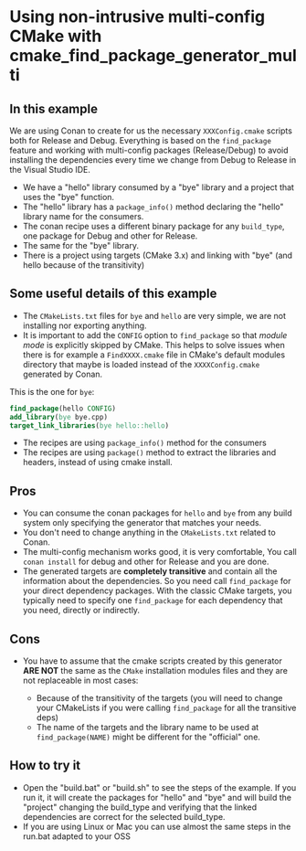Using non-intrusive multi-config CMake with cmake_find_package_generator_multi
==============================================================================

In this example
---------------

We are using Conan to create for us the necessary ``XXXConfig.cmake`` scripts both for Release and Debug. 
Everything is based on the ``find_package`` feature and working with  multi-config packages (Release/Debug) to avoid 
installing the dependencies every time we change from Debug to Release in the Visual Studio IDE.

 - We have a "hello" library consumed by a "bye" library and a project that uses the "bye" function.
 - The "hello" library has a ``package_info()`` method declaring the "hello" library name for the consumers.
 - The conan recipe uses a different binary package for any ``build_type``, one package for Debug and other for Release.
 - The same for the "bye" library.
 - There is a project using targets (CMake 3.x) and linking with "bye" (and hello because of the transitivity)
 
Some useful details of this example
------------------------------------

 - The ``CMakeLists.txt`` files for ``bye`` and ``hello`` are very simple, we are not installing nor exporting anything.
 - It is important to add the ``CONFIG`` option to ``find_package`` so that *module mode* is explicitly skipped by CMake. This helps to 
 solve issues when there is for example a ``FindXXXX.cmake`` file in CMake's default modules directory that maybe is loaded instead of the 
 ``XXXXConfig.cmake`` generated by Conan.

  This is the one for ``bye``: 
  ```cmake
  find_package(hello CONFIG)
  add_library(bye bye.cpp)
  target_link_libraries(bye hello::hello)
  ```

 - The recipes are using ``package_info()``  method for the consumers
 - The recipes are using ``package()`` method to extract the libraries and headers, instead of using cmake install.

Pros
----

- You can consume the conan packages for ``hello`` and ``bye`` from any build system only specifying the generator
  that matches your needs. 
- You don't need to change anything in the ``CMakeLists.txt`` related to Conan.
- The multi-config mechanism works good, it is very comfortable, You call ``conan install`` for debug and other for Release
  and you are done.
- The generated targets are **completely transitive** and contain all the information about the dependencies. So you need
  call ``find_package`` for your direct dependency packages. With the classic CMake targets, you typically need to specify one ``find_package``
  for each dependency that you need, directly or indirectly. 
   
 
Cons
----
 
 - You have to assume that the cmake scripts created by this generator **ARE NOT** the same as the `CMake` installation modules files and they 
   are not replaceable in most cases:
       
   - Because of the transitivity of the targets (you will need to change your CMakeLists if you were calling ``find_package`` for all the transitive deps)   
   - The name of the targets and the library name to be used at `find_package(NAME)` might be different for the "official" one.
 
 
How to try it
-------------

 - Open the "build.bat" or "build.sh" to see the steps of the example. If you run it, it will create the packages for "hello" and "bye" 
 and will build the "project" changing the build_type and verifying that the linked dependencies are correct for the selected build_type.
 - If you are using Linux or Mac you can use almost the same steps in the run.bat adapted to your OSS